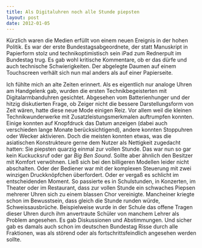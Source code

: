 ```yaml
---
title: Als Digitaluhren noch alle Stunde piepsten
layout: post
date: 2012-01-05
---
```


Kürzlich waren die Medien erfüllt von einem neuen Ereignis in der hohen Politik. Es war der erste Bundestagsabgeordnete, 
der statt Manuskript in Papierform stolz und technikoptimistisch sein iPad zum Rednerpult im Bundestag trug. 
Es gab wohl kritische Kommentare, ob er das dürfe und auch technische Schwierigkeiten. 
Der abgelegte Daumen auf einem Touchscreen verhält sich nun mal anders als auf einer Papierseite.

Ich fühlte mich an alte Zeiten erinnert. Als es eigentlich nur analoge Uhren am Handgelenk gab, wurden die ersten Technikbegeisterten 
mit Digitalarmbanduhren gesichtet. Abgesehen vom Batterienhunger und der hitzig diskutierten Frage, ob Zeiger nicht die bessere 
Darstellungsform von Zeit wären, hatte diese neue Mode einigen Reiz. Vor allem weil die kleinen Technikwunderwerke mit 
Zusatzleistungsmerkmalen auftrumpfen konnten. Einige konnten auf Knopfdruck das Datum anzeigen (dabei auch verschieden lange 
Monate berücksichtigend), andere konnten Stoppuhren oder Wecker aktivieren. Doch die meisten konnten etwas, 
was die asiatischen Konstrukteure gerne dem Nutzer als Nettigkeit zugedacht hatten: Sie piepsten quarzig einmal zur vollen Stunde. 
Das war nun so gar kein Kuckucksruf oder gar _Big Ben Sound_. Sollte aber ähnlich den Besitzer mit Komfort verwöhnen. 
Ließ sich bei den billigeren Modellen leider nicht abschalten. Oder der Bediener war mit der komplexen Steuerung mit zwei 
winzigen Druckknöpfchen überfordert. Oder er vergaß es schlicht im entscheidenden Moment. So passierte es in Schulstunden, in Konzerten, 
im Theater oder im Restaurant, dass zur vollen Stunde ein schwaches Piepsen mehrerer Uhren sich zu einem blassen Chor vereinigte. 
Mancheiner kriegte schon im Bewusstsein, dass gleich die Stunde runden würde, Schweissausbrüche. Beispielweise wurde in der Schule 
das offene Tragen dieser Uhren durch ihm anvertraute Schüler von manchem Lehrer als Problem angesehen. 
Es gab Diskussionen und Abstimmungen. Und sicher gab es damals auch schon im deutschen Bundestag Risse durch alle Fraktionen, 
was als störend oder als fortschrittsfeindlich angesehen werden sollte.
